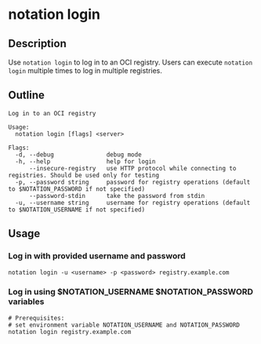 # notation login

## Description

Use `notation login` to log in to an OCI registry. Users can execute `notation login` multiple times to log in multiple registries.

## Outline

```text
Log in to an OCI registry

Usage:
  notation login [flags] <server>

Flags:
  -d, --debug               debug mode
  -h, --help                help for login
      --insecure-registry   use HTTP protocol while connecting to registries. Should be used only for testing
  -p, --password string     password for registry operations (default to $NOTATION_PASSWORD if not specified)
      --password-stdin      take the password from stdin
  -u, --username string     username for registry operations (default to $NOTATION_USERNAME if not specified)
```

## Usage

### Log in with provided username and password

```shell
notation login -u <username> -p <password> registry.example.com
```

### Log in using $NOTATION_USERNAME $NOTATION_PASSWORD variables

```shell
# Prerequisites:
# set environment variable NOTATION_USERNAME and NOTATION_PASSWORD
notation login registry.example.com
```
